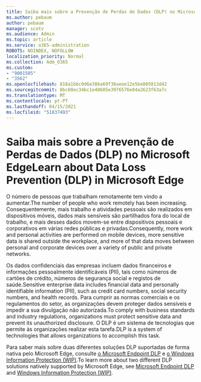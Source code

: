 ```yaml
---
title: Saiba mais sobre a Prevenção de Perdas de Dados (DLP) no Microsoft Edge
ms.author: pebaum
author: pebaum
manager: scotv
ms.audience: Admin
ms.topic: article
ms.service: o365-administration
ROBOTS: NOINDEX, NOFOLLOW
localization_priority: Normal
ms.collection: Adm_O365
ms.custom:
- "9001505"
- "3562"
ms.openlocfilehash: 818a1bbc0d6e386a69f38aeee12e5be805013d42
ms.sourcegitcommit: 8bc60ec34bc1e40685e3976576e04a2623f63a7c
ms.translationtype: MT
ms.contentlocale: pt-PT
ms.lasthandoff: 04/15/2021
ms.locfileid: "51837493"
---
```

# <a name="learn-about-data-loss-prevention-dlp-in-microsoft-edge"></a><span data-ttu-id="14a6a-102">Saiba mais sobre a Prevenção de Perdas de Dados (DLP) no Microsoft Edge</span><span class="sxs-lookup"><span data-stu-id="14a6a-102">Learn about Data Loss Prevention (DLP) in Microsoft Edge</span></span>

<span data-ttu-id="14a6a-103">O número de pessoas que trabalham remotamente tem vindo a aumentar.</span><span class="sxs-lookup"><span data-stu-id="14a6a-103">The number of people who work remotely has been increasing.</span></span> <span data-ttu-id="14a6a-104">Consequentemente, mais trabalho e atividades pessoais são realizados em dispositivos móveis, dados mais sensíveis são partilhados fora do local de trabalho, e mais desses dados movem-se entre dispositivos pessoais e corporativos em várias redes públicas e privadas.</span><span class="sxs-lookup"><span data-stu-id="14a6a-104">Consequently, more work and personal activities are performed on mobile devices, more sensitive data is shared outside the workplace, and more of that data moves between personal and corporate devices over a variety of public and private networks.</span></span>

<span data-ttu-id="14a6a-105">Os dados confidenciais das empresas incluem dados financeiros e informações pessoalmente identificáveis (PII), tais como números de cartões de crédito, números de segurança social e registos de saúde.</span><span class="sxs-lookup"><span data-stu-id="14a6a-105">Sensitive enterprise data includes financial data and personally identifiable information (PII), such as credit card numbers, social security numbers, and health records.</span></span> <span data-ttu-id="14a6a-106">Para cumprir as normas comerciais e os regulamentos do setor, as organizações devem proteger dados sensíveis e impedir a sua divulgação não autorizada.</span><span class="sxs-lookup"><span data-stu-id="14a6a-106">To comply with business standards and industry regulations, organizations must protect sensitive data and prevent its unauthorized disclosure.</span></span> <span data-ttu-id="14a6a-107">O DLP é um sistema de tecnologias que permite às organizações realizar esta tarefa.</span><span class="sxs-lookup"><span data-stu-id="14a6a-107">DLP is a system of technologies that allows organizations to accomplish this task.</span></span>

<span data-ttu-id="14a6a-108">Para saber mais sobre duas diferentes soluções DLP suportadas de forma nativa pelo Microsoft Edge, consulte [o Microsoft Endpoint DLP](https://go.microsoft.com/fwlink/?linkid=2151765) e [o Windows Information Protection (WIP)](https://go.microsoft.com/fwlink/?linkid=2151766).</span><span class="sxs-lookup"><span data-stu-id="14a6a-108">To learn more about two different DLP solutions natively supported by Microsoft Edge, see [Microsoft Endpoint DLP](https://go.microsoft.com/fwlink/?linkid=2151765) and [Windows Information Protection (WIP)](https://go.microsoft.com/fwlink/?linkid=2151766).</span></span>